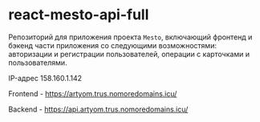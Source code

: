 # react-mesto-api-full
Репозиторий для приложения проекта `Mesto`, включающий фронтенд и бэкенд части приложения со следующими возможностями: авторизации и регистрации пользователей, операции с карточками и пользователями. 

IP-адрес 158.160.1.142

Frontend - https://artyom.trus.nomoredomains.icu/

Backend - https://api.artyom.trus.nomoredomains.icu/
